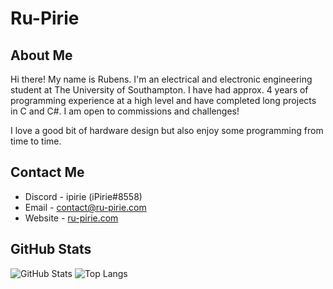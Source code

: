 # Ru-Pirie

## About Me
Hi there! My name is Rubens. I'm an electrical and electronic engineering student at The University of Southampton. I have had approx. 4 years of programming experience at a high level and have completed long projects in C and C#. I am open to commissions and challenges!

I love a good bit of hardware design but also enjoy some programming from time to time.

## Contact Me
- Discord - ipirie (iPirie#8558)
- Email - contact@ru-pirie.com
- Website - [ru-pirie.com](https://ru-pirie.com)

## GitHub Stats
![GitHub Stats](https://github-readme-stats.vercel.app/api?username=ru-pirie&count_private=true&show_icons=true&theme=dark&include_all_commits=true)
![Top Langs](https://github-readme-stats.vercel.app/api/top-langs/?username=ru-pirie&theme=dark&layout=compact&langs_count=10&count_private=true)

